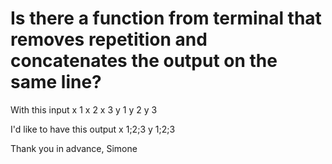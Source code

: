
# Is there a function from terminal that removes repetition and concatenates the output on the same line?

With this input
x 1
x 2
x 3
y 1
y 2 
y 3

I'd like to have this output
x 1;2;3
y 1;2;3

Thank you in advance,
Simone

        